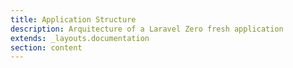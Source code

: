 ```yaml
---
title: Application Structure
description: Arquitecture of a Laravel Zero fresh application
extends: _layouts.documentation
section: content
---
```




